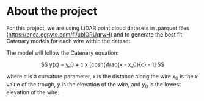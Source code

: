 # About the project

For this project, we are using LiDAR point cloud datasets in .parquet files (https://enea.egnyte.com/fl/ublORUqrwH) and to generate the best fit Catenary models for each wire within the dataset. 

The model will follow the Catenary equation:

$$ y(x) = y_0 + c x [cosh(\frac{x - x_0}{c} - 1] $$

where $c$ is a curvature parameter, x is the distance along the wire $x_0$ is the $x$ value of the trough, $y$ is the elevation of the wire, and $y_0$ is the lowest elevation of the wire.
